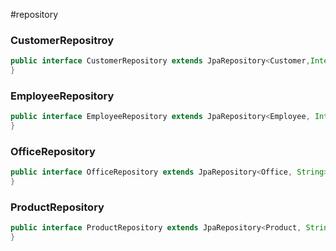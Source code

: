 #repository
### CustomerRepositroy
```java
public interface CustomerRepository extends JpaRepository<Customer,Integer> {
}
```


### EmployeeRepository

```java
public interface EmployeeRepository extends JpaRepository<Employee, Integer> {
}
```


### OfficeRepository
```java
public interface OfficeRepository extends JpaRepository<Office, String> {
}
```

### ProductRepository

```java
public interface ProductRepository extends JpaRepository<Product, String> {
}
```